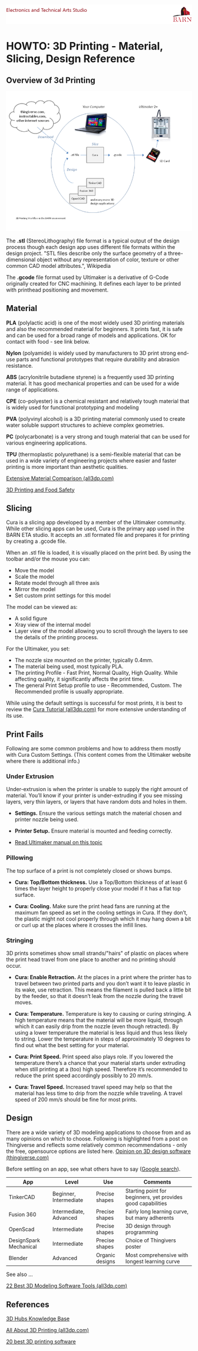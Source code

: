![BARN ETA](ref/BARN-ETA-Header.png)  

# HOWTO: 3D Printing - Material, Slicing, Design Reference



## Overview of 3d Printing  

![3D Workflow](ref/3D-Print-Workflow.png)  

The __.stl__ (StereoLithography) file format is a typical output of the design process though each design app uses different file formats within the design project.  "STL files describe only the surface geometry of a three-dimensional object without any representation of color, texture or other common CAD model attributes.", Wikipedia

The __.gcode__ file format used by Ultimaker is a derivative of G-Code originally created for CNC machining.  It defines each layer to be printed with printhead positioning and movement.


## Material

__PLA__ (polylactic acid) is one of the most widely used 3D printing materials and also the recommended material for beginners. It prints fast, it is safe and can be used for a broad range of models and applications.  OK for contact with food - see link below.

__Nylon__ (polyamide) is widely used by manufacturers to 3D print strong end-use parts and functional prototypes that require durability and abrasion resistance.

__ABS__ (acrylonitrile butadiene styrene) is a frequently used 3D printing material. It has good mechanical properties and can be used for a wide range of applications.

__CPE__ (co-polyester) is a chemical resistant and relatively tough material that is widely used for functional prototyping and modeling

__PVA__ (polyvinyl alcohol) is a 3D printing material commonly used to create water soluble support structures to achieve complex geometries.

__PC__ (polycarbonate) is a very strong and tough material that can be used for various engineering applications.

__TPU__ (thermoplastic polyurethane) is a semi-flexible material that can be used in a wide variety of engineering projects where easier and faster printing is more important than aesthetic qualities.

[Extensive Material Comparison (all3dp.com)](https://all3dp.com/best-3d-printer-filament-types-pla-abs-pet-exotic-wood-metal/)

[3D Printing and Food Safety](https://pinshape.com/blog/3d-printing-food-safe/)


## Slicing

Cura is a slicing app developed by a member of the Ultimaker community.  While other slicing apps can be used, Cura is the primary app used in the BARN ETA studio.  It accepts an .stl formated file and prepares it for printing by creating a .gcode file.


When an .stl file is loaded, it is visually placed on the print bed.  By using the toolbar and/or the mouse you can:
- Move the model
- Scale the model
- Rotate model through all three axis
- Mirror the model
- Set custom print settings for this model

The model can be viewed as:
- A solid figure
- Xray view of the internal model
- Layer view of the model allowing you to scroll through the layers to see the details of the printing process.

For the Ultimaker, you set:
- The nozzle size mounted on the printer, typically 0.4mm.
- The material being used, most typically PLA.
- The printing Profile - Fast Print, Normal Quality, High Quality.  While affecting quality, it significantly affects the print time.
- The general Print Setup profile to use - Recommended, Custom.  The Recommended profile is usually appropriate.

While using the default settings is successful for most prints, it is best to review the [Cura Tutorial (all3dp.com)](https://all3dp.com/cura-tutorial-3d-printing/) for more extensive understanding of its use.


## Print Fails

Following are some common problems and how to address them mostly with Cura Custom Settings.  (This content comes from the Ultimaker website where there is additional info.)


### Under Extrusion

Under-extrusion is when the printer is unable to supply the right amount of material. You’ll know if your printer is under-extruding if you see missing layers, very thin layers, or layers that have random dots and holes in them.

- __Settings.__  Ensure the various settings match the material chosen and printer nozzle being used.

- __Printer Setup.__  Ensure material is mounted and feeding correctly.

- [Read Ultimaker manual on this topic](https://ultimaker.com/en/resources/21477-how-to-fix-under-extrusion)

### Pillowing ###

The top surface of a print is not completely closed or shows bumps.

- __Cura: Top/Bottom thickness.__  Use a Top/Bottom thickness of at least 6 times the layer height to properly close your model if it has a flat top surface.

- __Cura: Cooling.__  Make sure the print head fans are running at the maximum fan speed as set in the cooling settings in Cura. If they don’t, the plastic might not cool properly through which it may hang down a bit or curl up at the places where it crosses the infill lines.

### Stringing ###

3D prints sometimes show small strands/"hairs" of plastic on places where the print head travel from one place to another and no printing should occur.

- __Cura: Enable Retraction.__  At the places in a print where the printer has to travel between two printed parts and you don’t want it to leave plastic in its wake, use retraction. This means the filament is pulled back a little bit by the feeder, so that it doesn’t leak from the nozzle during the travel moves.

- __Cura: Temperature.__ Temperature is key to causing or curing  stringing. A high temperature means that the material will be more liquid, through which it can easily drip from the nozzle (even though retracted). By using a lower temperature the material is less liquid and thus less likely to string. Lower the temperature in steps of approximately 10 degrees to find out what the best setting for your material.

- __Cura: Print Speed.__  Print speed also plays role. If you lowered the temperature there’s a chance that your material starts under extruding when still printing at a (too) high speed. Therefore it’s recommended to reduce the print speed accordingly possibly to 20 mm/s.

- __Cura: Travel Speed.__  Increased travel speed may help so that the material has less time to drip from the nozzle while traveling. A travel speed of 200 mm/s should be fine for most prints.


## Design

There are a wide variety of 3D modeling applications to choose from and as many opinions on which to choose.  Following is highlighted from a post on Thingiverse and reflects some relatively common recommendations - only the free, opensource options are listed here.  [Opinion on 3D design software (thingiverse.com)](https://www.gliffy.com/go/publish/5271448)

Before settling on an app, see what others have to say ([Google search](https://www.google.com/webhp?sourceid=chrome-instant&ion=1&espv=2&ie=UTF-8#newwindow=1&q=3d+design+software+for+3d+printers&*)).

| App    | Level    |  Use  |  Comments |
| ---------- | -----------    |  ---------  |  --------- |
| TinkerCAD  | Beginner, Intermediate  | Precise shapes  | Starting point for beginners, yet provides good capabilities
| Fusion 360 | Intermediate, Advanced  | Precise shapes  | Fairly long learning curve, but many adherents
| OpenScad   | Intermediate  | Precise shapes  | 3D design through programming
| DesignSpark Mechanical| Intermediate | Precise shapes  | Choice of Thingivers poster
| Blender    | Advanced                | Organic designs | Most comprehensive with longest learning curve

See also ...

[22 Best 3D Modeling Software Tools (all3dp.com)](https://all3dp.com/best-3d-modeling-software/#Fusion%20360)


## References

[3D Hubs Knowledge Base](https://www.3dhubs.com/knowledge-base/)

[All About 3D Printing (all3dp.com)](https://all3dp.com/basics/)

[20 best 3D printing software](https://all3dp.com/best-3d-printing-software-tools/)


